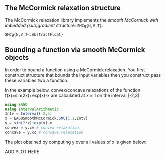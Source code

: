 ## **The McCormick relaxation structure**
The McCormick relaxation library implements the *smooth McCormick with imbedded (sub)gradient*
structure: `SMCg{N,V,T}`.

```@docs
SMCg{N,V,T<:AbstractFloat}
```

## **Bounding a function via smooth McCormick objects**
In order to bound a function using a McCormick relaxation. You first construct
structure that bounds the input variables then you construct pass these variables
two a function.

In the example below, convex/concave relaxations of the function f(x)=sin(2x)+exp(x)-x
are calculated at x = 1 on the interval [-2,3].
```julia
using EAGO
using IntervalArithmetic
Intv = Interval(-2,3)
x = EAGOSmoothMcCormick.SMC(1,1,Intv)
y = sin(2*x)+exp(x)-x
convex = y.cv # convex relaxation
concave = y.cc # concave relaxation
```
The plot obtained by computing y over all values of x is given below:

ADD PLOT HERE
